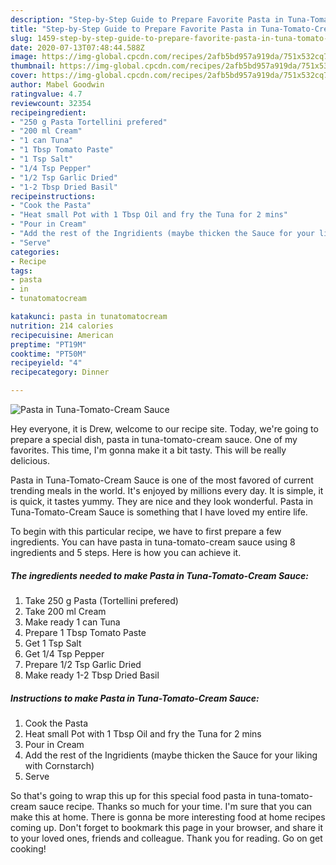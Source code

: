 ```yaml
---
description: "Step-by-Step Guide to Prepare Favorite Pasta in Tuna-Tomato-Cream Sauce"
title: "Step-by-Step Guide to Prepare Favorite Pasta in Tuna-Tomato-Cream Sauce"
slug: 1459-step-by-step-guide-to-prepare-favorite-pasta-in-tuna-tomato-cream-sauce
date: 2020-07-13T07:48:44.588Z
image: https://img-global.cpcdn.com/recipes/2afb5bd957a919da/751x532cq70/pasta-in-tuna-tomato-cream-sauce-recipe-main-photo.jpg
thumbnail: https://img-global.cpcdn.com/recipes/2afb5bd957a919da/751x532cq70/pasta-in-tuna-tomato-cream-sauce-recipe-main-photo.jpg
cover: https://img-global.cpcdn.com/recipes/2afb5bd957a919da/751x532cq70/pasta-in-tuna-tomato-cream-sauce-recipe-main-photo.jpg
author: Mabel Goodwin
ratingvalue: 4.7
reviewcount: 32354
recipeingredient:
- "250 g Pasta Tortellini prefered"
- "200 ml Cream"
- "1 can Tuna"
- "1 Tbsp Tomato Paste"
- "1 Tsp Salt"
- "1/4 Tsp Pepper"
- "1/2 Tsp Garlic Dried"
- "1-2 Tbsp Dried Basil"
recipeinstructions:
- "Cook the Pasta"
- "Heat small Pot with 1 Tbsp Oil and fry the Tuna for 2 mins"
- "Pour in Cream"
- "Add the rest of the Ingridients (maybe thicken the Sauce for your liking with Cornstarch)"
- "Serve"
categories:
- Recipe
tags:
- pasta
- in
- tunatomatocream

katakunci: pasta in tunatomatocream 
nutrition: 214 calories
recipecuisine: American
preptime: "PT19M"
cooktime: "PT50M"
recipeyield: "4"
recipecategory: Dinner

---
```



![Pasta in Tuna-Tomato-Cream Sauce](https://img-global.cpcdn.com/recipes/2afb5bd957a919da/751x532cq70/pasta-in-tuna-tomato-cream-sauce-recipe-main-photo.jpg)

Hey everyone, it is Drew, welcome to our recipe site. Today, we're going to prepare a special dish, pasta in tuna-tomato-cream sauce. One of my favorites. This time, I'm gonna make it a bit tasty. This will be really delicious.



Pasta in Tuna-Tomato-Cream Sauce is one of the most favored of current trending meals in the world. It's enjoyed by millions every day. It is simple, it is quick, it tastes yummy. They are nice and they look wonderful. Pasta in Tuna-Tomato-Cream Sauce is something that I have loved my entire life.


To begin with this particular recipe, we have to first prepare a few ingredients. You can have pasta in tuna-tomato-cream sauce using 8 ingredients and 5 steps. Here is how you can achieve it.

<!--inarticleads1-->

##### The ingredients needed to make Pasta in Tuna-Tomato-Cream Sauce:

1. Take 250 g Pasta (Tortellini prefered)
1. Take 200 ml Cream
1. Make ready 1 can Tuna
1. Prepare 1 Tbsp Tomato Paste
1. Get 1 Tsp Salt
1. Get 1/4 Tsp Pepper
1. Prepare 1/2 Tsp Garlic Dried
1. Make ready 1-2 Tbsp Dried Basil




<!--inarticleads2-->

##### Instructions to make Pasta in Tuna-Tomato-Cream Sauce:

1. Cook the Pasta
1. Heat small Pot with 1 Tbsp Oil and fry the Tuna for 2 mins
1. Pour in Cream
1. Add the rest of the Ingridients (maybe thicken the Sauce for your liking with Cornstarch)
1. Serve




So that's going to wrap this up for this special food pasta in tuna-tomato-cream sauce recipe. Thanks so much for your time. I'm sure that you can make this at home. There is gonna be more interesting food at home recipes coming up. Don't forget to bookmark this page in your browser, and share it to your loved ones, friends and colleague. Thank you for reading. Go on get cooking!

